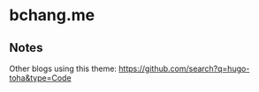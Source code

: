 # bchang.me

## Notes
Other blogs using this theme: https://github.com/search?q=hugo-toha&type=Code

